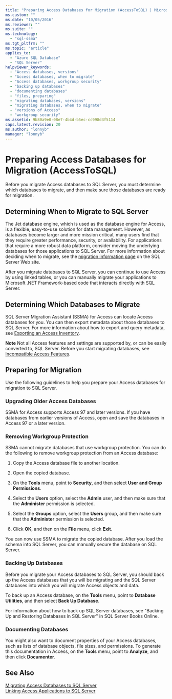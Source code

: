 ```yaml
---
title: "Preparing Access Databases for Migration (AccessToSQL) | Microsoft Docs"
ms.custom: ""
ms.date: "10/05/2016"
ms.reviewer: ""
ms.suite: ""
ms.technology: 
  - "sql-ssma"
ms.tgt_pltfrm: ""
ms.topic: "article"
applies_to: 
  - "Azure SQL Database"
  - "SQL Server"
helpviewer_keywords: 
  - "Access databases, versions"
  - "Access databases, when to migrate"
  - "Access databases, workgroup security"
  - "backing up databases"
  - "documenting databases"
  - "files, preparing"
  - "migrating databases, versions"
  - "migrating databases, when to migrate"
  - "versions of Access"
  - "workgroup security"
ms.assetid: 9b80a9e0-08e7-4b4d-b5ec-cc998d3f5114
caps.latest.revision: 20
ms.author: "lonnyb"
manager: "lonnyb"
---
```

# Preparing Access Databases for Migration (AccessToSQL)
Before you migrate Access databases to SQL Server, you must determine which databases to migrate, and then make sure those databases are ready for migration.  
  
## Determining When to Migrate to SQL Server  
The Jet database engine, which is used as the database engine for Access, is a flexible, easy-to-use solution for data management. However, as databases become larger and more mission critical, many users find that they require greater performance, security, or availability. For applications that require a more robust data platform, consider moving the underlying databases for those applications to SQL Server. For more information about deciding when to migrate, see the [migration information page](http://go.microsoft.com/fwlink/?LinkId=68571) on the SQL Server Web site.  
  
After you migrate databases to SQL Server, you can continue to use Access by using linked tables, or you can manually migrate your applications to Microsoft .NET Framework-based code that interacts directly with SQL Server.  
  
## Determining Which Databases to Migrate  
SQL Server Migration Assistant (SSMA) for Access can locate Access databases for you. You can then export metadata about those databases to SQL Server. For more information about how to export and query metadata, see [Exporting an Access Inventory](http://msdn.microsoft.com/en-us/7e1941fb-3d14-4265-aff6-c77a4026d0ed).  
  
**Note** Not all Access features and settings are supported by, or can be easily converted to, SQL Server. Before you start migrating databases, see [Incompatible Access Features](http://msdn.microsoft.com/en-us/99d45b9c-e3b9-4d56-8c25-b594b887ace1).  
  
## Preparing for Migration  
Use the following guidelines to help you prepare your Access databases for migration to SQL Server.  
  
### Upgrading Older Access Databases  
SSMA for Access supports Access 97 and later versions. If you have databases from earlier versions of Access, open and save the databases in Access 97 or a later version.  
  
### Removing Workgroup Protection  
SSMA cannot migrate databases that use workgroup protection. You can do the following to remove workgroup protection from an Access database:  
  
1.  Copy the Access database file to another location.  
  
2.  Open the copied database.  
  
3.  On the **Tools** menu, point to **Security**, and then select **User and Group Permissions**.  
  
4.  Select the **Users** option, select the **Admin** user, and then make sure that the **Administer** permission is selected.  
  
5.  Select the **Groups** option, select the **Users** group, and then make sure that the **Administer** permission is selected.  
  
6.  Click **OK**, and then on the **File** menu, click **Exit**.  
  
You can now use SSMA to migrate the copied database. After you load the schema into SQL Server, you can manually secure the database on SQL Server.  
  
### Backing Up Databases  
Before you migrate your Access databases to SQL Server, you should back up the Access databases that you will be migrating and the SQL Server databases into which you will migrate Access objects and data.  
  
To back up an Access database, on the **Tools** menu, point to **Database Utilities**, and then select **Back Up Database**.  
  
For information about how to  back up SQL Server databases, see "Backing Up and Restoring Databases in SQL Server" in SQL Server Books Online.  
  
### Documenting Databases  
You might also want to document properties of your Access databases, such as lists of database objects, file sizes, and permissions. To generate this documentation in Access, on the **Tools** menu, point to **Analyze**, and then click **Documenter**.  
  
## See Also  
[Migrating Access Databases to SQL Server](http://msdn.microsoft.com/en-us/76a3abcf-2998-4712-9490-fe8d872c89ca)  
[Linking Access Applications to SQL Server](http://msdn.microsoft.com/en-us/82374ad2-7737-4164-a489-13261ba393d4)  
  
